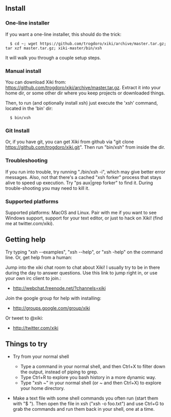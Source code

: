 ## Install

### One-line installer

If you want a one-line installer, this should do the trick:

      $ cd ~; wget https://github.com/trogdoro/xiki/archive/master.tar.gz; tar xzf master.tar.gz; xiki-master/bin/xsh

It will walk you through a couple setup steps.

### Manual install

You can download Xiki from: https://github.com/trogdoro/xiki/archive/master.tar.gz. Extract it into your home dir, or some other dir where you keep projects or downloaded things.

Then, to run (and optionally install xsh) just execute the 'xsh' command, located in the 'bin' dir:

      $ bin/xsh

### Git Install

Or, if you have git, you can get Xiki from github via "git clone https://github.com/trogdoro/xiki.git".  Then run "bin/xsh" from inside the dir.

### Troubleshooting

If you run into trouble, try running "./bin/xsh -i", which may give better error messages. Also, not that there's a cached "xsh forker" process that stays alive to speed up execution. Try "ps aux|grep forker" to find it. During trouble-shooting you may need to kill it.

### Supported platforms

Supported platforms: MacOS and Linux.  Pair with me if you want to see Windows support, support for your text editor, or just to hack on Xiki! (find me at twitter.com/xiki).

## Getting help

Try typing "xsh --examples", "xsh --help", or "xsh -help" on the command line.  Or, get help from a human:

Jump into the xiki chat room to chat about Xiki! I usually try to be in there during the day to answer questions. Use this link to jump right in, or use your own irc client to join.:

* http://webchat.freenode.net/?channels=xiki

Join the google group for help with installing:

* http://groups.google.com/group/xiki

Or tweet to @xiki:

* http://twitter.com/xiki

## Things to try

* Try from your normal shell
  * Type a command in your normal shell, and then Ctrl+X to filter down the output, instead of piping to grep.
  * Type Ctrl+R to explore you bash history in a more dynamic way.
  * Type "xsh ~" in your normal shell (or ~ and then Ctrl+X) to explore your home directory.

* Make a text file with some shell commands you often run (start them with "$ "). Then open the file in xsh ("xsh -o foo.txt") and use Ctrl+G to grab the commands and run them back in your shell, one at a time.
